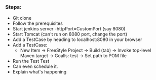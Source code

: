 ### Steps:

- Git clone
- Follow the prerequisites
- Start jenkins server -httpPort=CustomPort (say 8080)
- Start Tomcat (can't run on 8080 port, change the port)
- Add a TestCase by heading to localhost:8080 in your browser
- Add a TestCase:
    - New Item ->   FreeStyle Project -> Build (tab) 
        -> Invoke top-level Maven target -> Goalls: test -> Set path to POM file
- Run the Test Test
- Can even schedule it.
- Explain what's happening     